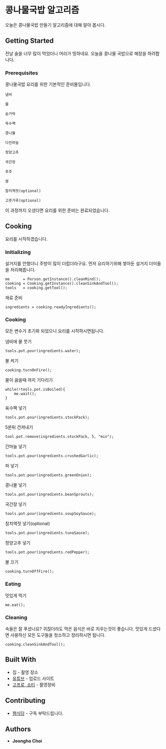 # 콩나물국밥 알고리즘
오늘은 콩나물국밥 만들기 알고리즘에 대해 알아 봅시다.

## Getting Started

전날 술을 너무 많이 먹었더니 머리가 띵하네요. 오늘을 콩나물 국밥으로 해장을 하려합니다.

### Prerequisites

쿵나물국밥 요리를 위한 기본적인 준비물입니다.

```
냄비
```
```
물
```
```
숟가락
```
```
육수팩
```
```
콩나물
```
```
다진마늘
```
```
청양고추
```
```
국간장
```
```
후추
```
```
쌀
```
```
참지액젓(optional)
```
```
고춧가루(optional)
```

이 과정까지 오셨다면 요리를 위한 준비는 완료되었습니다.

## Cooking

요리를 시작하겠습니다.

### Initializing

설거지를 안했더니 주방이 많이 더럽더라구요. 먼저 요리하기위해 쌓아둔 설거지 더미들을 처리해줍니다. 
```
me      = Person.getInstance().cleanMind();
cooking = Cooking.getInstance().cleanSinkAndTool();
tools   = cooking.getTool();
```

재료 준비
```
ingredients = cooking.readyIngredients();
```

### Cooking

모든 변수가 초기화 되었으니 요리를 시작하시면됩니다.

냄비에 물 붓기
```
tools.pot.pour(ingredients.water);
```

불 켜기
```
cooking.turnOnFire();
```

물이 끓을때 까지 기다리기
```
while(!tools.pot.isBoiled){
    me.wait();
}
```

육수팩 넣기
```
tools.pot.pour(ingredients.stockPack);
```

5분뒤 건져내기
```
tool.pot.remove(ingredients.stockPack, 5, "min");
```

간마늘 넣기
```
tools.pot.pour(ingredients.crushedGarlic);
```

파 넣기
```
tools.pot.pour(ingredients.greenOnion);
```

콩나물 넣기
```
tools.pot.pour(ingredients.beanSprouts);
```

국간장 넣기
```
tools.pot.pour(ingredients.soupSoySauce);
```

참치액젓 넣기(optional)
```
tools.pot.pour(ingredients.tunaSauce);
```

청양고추 넣기
```
tools.pot.pour(ingredients.redPepper);

```

불 끄기
```
cooking.turnOffFire();
```

### Eating

맛있게 먹기
```
me.eat();
```

### Cleaning

속들은 잘 푸셨나요? 귀찮더라도 먹은 음식은 바로 치우는것이 좋습니다.
맛있게 드셨다면 사용하신 모든 도구들을 청소하고 정리하시면 됩니다.

```
cooking.cleanSinkAndTool();
```


## Built With

* 집 - 촬영 장소
* [유튜브](https://www.youtube.com/@wjdgh) - 업로드 사이트
* [고프로, 쇼티](https://gopro.com/ko/kr/) - 촬영장비

## Contributing

* [쩜식당](https://www.youtube.com/@wjdgh) - 구독 부탁드립니다.

## Authors

* **Jeongho Choi**
